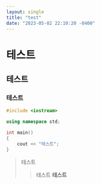 ```yaml
---
layout: single
title: "test"
date: "2023-05-02 22:10:20 -0400"
---
```

# 테스트
## 테스트
### 테스트
```c++
#include <iostream>

using namespace std;

int main()
{
    cout << "테스트";
}
```

>테스트
>> 테스트
**테스트**